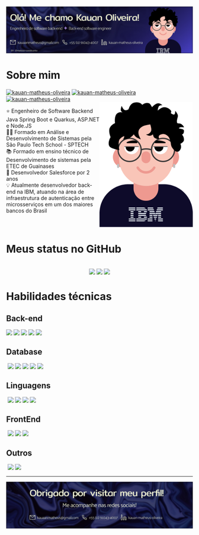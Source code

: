 ![Banner](https://raw.githubusercontent.com/KauanMO/Bucket/refs/heads/main/header.jpg)

<h1 align="left">Sobre mim</h1>
<a href="https://linkedin.com/in/kauan-matheus-oliveira" target="blank"><img align="center" src="https://img.shields.io/badge/LinkedIn-0077B5?style=for-the-badge&logo=linkedin&logoColor=white" alt="kauan-matheus-oliveira"/></a>
<a href="mailto:kauaanmatheus@gmail.com" target="blank"><img align="center" src="https://img.shields.io/badge/Gmail-D14836?style=for-the-badge&logo=gmail&logoColor=white" alt="kauan-matheus-oliveira"/></a>
<a href="https://wa.me/5511910434007" target="blank"><img align="center" src="https://img.shields.io/badge/WhatsApp-25D366?style=for-the-badge&logo=whatsapp&logoColor=white" alt="kauan-matheus-oliveira"/></a>

<div style='display: flex'>
    <div align="center" style='width: 50%'>
        <p align='start'>
            ⭐ Engenheiro de Software Backend Java Spring Boot e Quarkus, ASP.NET e Node.JS <br>
            🧑‍🎓 Formado em Análise e Desenvolvimento de Sistemas pela São Paulo Tech School - SPTECH <br>
            📚 Formado em ensino técnico de Desenvolvimento de sistemas pela ETEC de Guainases <br>
            🚀 Desenvolvedor Salesforce por 2 anos <br>
            💡 Atualmente desenvolvedor back-end na IBM, atuando na área de infraestrutura de autenticação entre microsserviços em um dos maiores bancos do Brasil <br>
        </p>
    </div>
    <div align="center" style='width: 50%'>
        <img src="https://raw.githubusercontent.com/KauanMO/Bucket/refs/heads/main/avatar.png">
    </div>
</div>

<h1>Meus status no GitHub</h1>
<div align='center'>
    <div>
    <br>
        <img src="https://github-readme-stats.vercel.app/api?username=KauanMO&theme=midnight-purple&show_icons=true&hide_border=true&count_private=true" width="50%"/>
        <img src="https://github-readme-streak-stats.herokuapp.com?user=KauanMO&theme=midnight-purple&hide_border=true&short_numbers=true&date_format=M%20j%5B%2C%20Y%5D&mode=weekly" width="50%"/>
        <img src="https://github-readme-stats.vercel.app/api/top-langs/?username=KauanMO&theme=midnight-purple&show_icons=true&hide_border=true&layout=compact" width="50%"/>
    </div>
</div>
  
<h1 align="left">Habilidades técnicas</h1>
<div align="left">
  <h2>Back-end</h2>
  <div align="left">
  ‎<img src='https://img.shields.io/badge/.NET-5C2D91?style=for-the-badge&logo=.net&logoColor=white'>
  <img src='https://img.shields.io/badge/Node.js-43853D?style=for-the-badge&logo=node.js&logoColor=white'>
  <img src='https://img.shields.io/badge/Express.js-404D59?style=for-the-badge'>
  <img src='https://img.shields.io/badge/Spring-6DB33F?style=for-the-badge&logo=spring&logoColor=white'>
  <img src='https://img.shields.io/badge/quarkus-%234794EB.svg?style=for-the-badge&logo=quarkus&logoColor=white'>
  
<div align="left">
  <h2>Database</h2>
  <div align="left">
  ‎ <img src='https://img.shields.io/badge/MySQL-00000F?style=for-the-badge&logo=mysql&logoColor=white'>
  <img src='https://img.shields.io/badge/MongoDB-4EA94B?style=for-the-badge&logo=mongodb&logoColor=white'>
  <img src='https://img.shields.io/badge/SQLite-07405E?style=for-the-badge&logo=sqlite&logoColor=white'>
  <img src='https://img.shields.io/badge/Microsoft%20SQL%20Server-CC2927?style=for-the-badge&logo=microsoft%20sql%20server&logoColor=white'>
  <img src='https://img.shields.io/badge/postgres-%23316192.svg?style=for-the-badge&logo=postgresql&logoColor=white'>
<div align="left">
  <h2>Linguagens</h2>
  <div align="left">
  ‎ <img src='https://img.shields.io/badge/C%23-239120?style=for-the-badge&logo=c-sharp&logoColor=white'>
  <img src='https://img.shields.io/badge/JavaScript-F7DF1E?style=for-the-badge&logo=javascript&logoColor=black'>
  <img src='https://img.shields.io/badge/Java-ED8B00?style=for-the-badge&logo=openjdk&logoColor=white'>
  <img src='https://img.shields.io/badge/kotlin-%237F52FF.svg?style=for-the-badge&logo=kotlin&logoColor=white'>
<div align="left">
  <h2>FrontEnd</h2>
  <div align="left">
  ‎ <img src='https://img.shields.io/badge/HTML5-E34F26?style=for-the-badge&logo=html5&logoColor=white'>
  <img src='https://img.shields.io/badge/CSS3-1572B6?style=for-the-badge&logo=css3&logoColor=white'>
  <img src='https://img.shields.io/badge/React-20232A?style=for-the-badge&logo=react&logoColor=61DAFB'>
<div align="left">
  <h2>Outros</h2>
  <div align="left">
  ‎ <img src='https://img.shields.io/badge/Unity-100000?style=for-the-badge&logo=unity&logoColor=white'>
  <img src='https://img.shields.io/badge/json%20web%20tokens-323330?style=for-the-badge&logo=json-web-tokens&logoColor=pink'>

---

![Footer](https://raw.githubusercontent.com/KauanMO/Bucket/refs/heads/main/footer.jpg)
